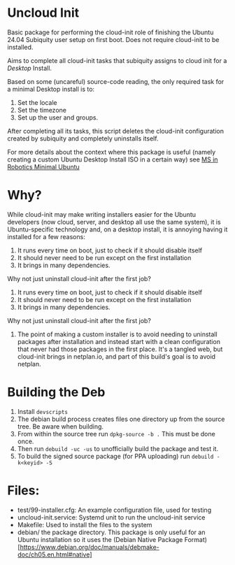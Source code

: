 # Uncloud Init
Basic package for performing the cloud-init role of finishing the Ubuntu 24.04 Subiquity user setup on first boot.
Does not require cloud-init to be installed.

Aims to complete all cloud-init tasks that subiquity assigns to cloud init for a *Desktop* Install.

Based on some (uncareful)  source-code reading, the only required task for a minimal Desktop install is to:
1. Set the locale
2. Set the timezone
3. Set up the user and groups. 

After completing all its tasks, this script deletes the cloud-init configuration created by subiquity and completely uninstalls itself.

For more details about the context where this package is useful (namely creating a custom Ubuntu Desktop Install ISO in a certain way) see 
[MS in Robotics Minimal Ubuntu](https://nu-msr.github.io/hackathon/ubuntu_minimal.html)

# Why?
While cloud-init may make writing installers easier for the Ubuntu developers (now cloud, server, and desktop all use the same system), it is Ubuntu-specific technology and,
on a desktop install, it is annoying having it installed for a few reasons:
1. It runs every time on boot, just to check if it should disable itself
2. It should never need to be run except on the first installation
3. It brings in many dependencies.

Why not just uninstall cloud-init after the first job?

1. It runs every time on boot, just to check if it should disable itself
2. It should never need to be run except on the first installation
3. It brings in many dependencies.

Why not just uninstall cloud-init after the first job?
1. The point of making a custom installer is to avoid  needing to uninstall packages after installation and instead start with a clean configuration that
never had those packages in the first place.  It's a tangled web, but cloud-init brings in netplan.io, and part of this build's goal is to avoid netplan.

# Building the Deb
1. Install `devscripts`
2. The debian build process creates files one directory up from the source tree.  Be aware when building.
1. From within the source tree run `dpkg-source -b .` This must be done once.
2. Then run `debuild -uc -us` to unofficially build the package and test it.
3. To build the signed source package (for PPA uploading) run `debuild -k<keyid> -S`
# Files:
- test/99-installer.cfg: An example configuration file, used for testing
- uncloud-init.service: Systemd unit to run the uncloud-init service
- Makefile: Used to install the files to the system
- debian/ the package directory. This package is only useful for an Ubuntu installation so it uses the (Debian Native Package Format)[https://www.debian.org/doc/manuals/debmake-doc/ch05.en.html#native]
